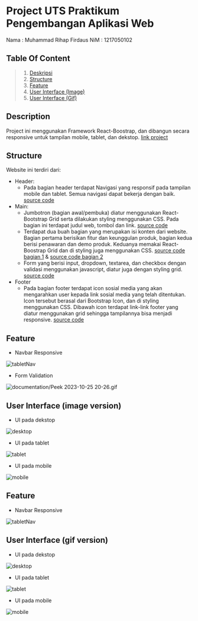 # Project UTS Praktikum Pengembangan Aplikasi Web

Nama : Muhammad Rihap Firdaus
NiM  : 1217050102

## Table Of Content
> 1. [Deskripsi](https://github.com/rihapfirdaus/UTS-PPAW/blob/master/README.md#description)
> 2. [Structure](https://github.com/rihapfirdaus/UTS-PPAW/blob/master/README.md#structure)
> 3. [Feature](https://github.com/rihapfirdaus/UTS-PPAW/blob/master/README.md#feature)
> 4. [User Interface (Image)](https://github.com/rihapfirdaus/UTS-PPAW/blob/master/README.md#user-interface-image-version)
> 5. [User Interface (Gif)](https://github.com/rihapfirdaus/UTS-PPAW/blob/master/README.md#user-interface-gif-version)

## Description
Project ini menggunakan Framework React-Boostrap, dan dibangun secara responsive untuk tampilan mobile, tablet, dan dekstop. [link project](https://rihapfirdaus.github.io/UTS-PPAW/)

## Structure
Website ini terdiri dari:
- Header:
  - Pada bagian header terdapat Navigasi yang responsif pada tampilan mobile dan tablet. Semua navigasi dapat bekerja dengan baik. [source code](https://github.com/rihapfirdaus/UTS-PPAW/blob/master/src/Components/NavbarComp.js)
- Main:
  - Jumbotron (bagian awal/pembuka) diatur menggunakan React-Bootstrap Grid serta dilakukan styling menggunakan CSS. Pada bagian ini terdapat judul web, tombol dan link. [source code](https://github.com/rihapfirdaus/UTS-PPAW/blob/master/src/Components/HeaderComp.js)
  - Terdapat dua buah bagian yang merupakan isi konten dari website. Bagian pertama berisikan fitur dan keunggulan produk, bagian kedua berisi penawaran dan demo produk. Keduanya memakai React-Boostrap Grid dan di styling juga menggunakan CSS. [source code bagian 1](https://github.com/rihapfirdaus/UTS-PPAW/blob/master/src/Components/FirstMainComp.js) & [source code bagian 2](https://github.com/rihapfirdaus/UTS-PPAW/blob/master/src/Components/SecondMainComp.js)
  - Form yang berisi input, dropdown, textarea, dan checkbox dengan validasi menggunakan javascript, diatur juga dengan styling grid. [source code](https://github.com/rihapfirdaus/UTS-PPAW/blob/master/src/Components/FormComp.js)
- Footer
  - Pada bagian footer terdapat icon sosial media yang akan mengarahkan user kepada link sosial media yang telah ditentukan. Icon tersebut berasal dari Bootstrap Icon, dan di styling menggunakan CSS. Dibawah icon terdapat link-link footer yang diatur menggunakan grid sehingga tampilannya bisa menjadi responsive. [source code](https://github.com/rihapfirdaus/UTS-PPAW/blob/master/src/Components/FooterComp.js)

## Feature
- Navbar Responsive

![tabletNav](https://github.com/rihapfirdaus/UTS-PPAW/blob/master/documentation/TabletNav.gif?raw=true)

- Form Validation

![documentation/Peek 2023-10-25 20-26.gif](https://github.com/rihapfirdaus/UTS-PPAW/blob/master/documentation/Peek%202023-10-25%2020-26.gif?raw=true)

## User Interface (image version)
- UI pada dekstop

![desktop](https://github.com/rihapfirdaus/UTS-PPAW/blob/master/documentation/DekstopPreview.png?raw=true)

- UI pada tablet

![tablet](https://github.com/rihapfirdaus/UTS-PPAW/blob/master/documentation/TabletPreview.png?raw=true)

- UI pada mobile

![mobile](https://github.com/rihapfirdaus/UTS-PPAW/blob/master/documentation/MobilePreview.png?raw=true)

## Feature
- Navbar Responsive

![tabletNav](https://github.com/rihapfirdaus/UTS-PPAW/blob/master/documentation/TabletNav.gif?raw=true)

## User Interface (gif version)
- UI pada dekstop

![desktop](https://github.com/rihapfirdaus/UTS-PPAW/blob/master/documentation/dekstop.gif?raw=true)

- UI pada tablet

![tablet](https://github.com/rihapfirdaus/UTS-PPAW/blob/master/documentation/tablet.gif?raw=true)

- UI pada mobile

![mobile](https://github.com/rihapfirdaus/UTS-PPAW/blob/master/documentation/mobile.gif?raw=true)
